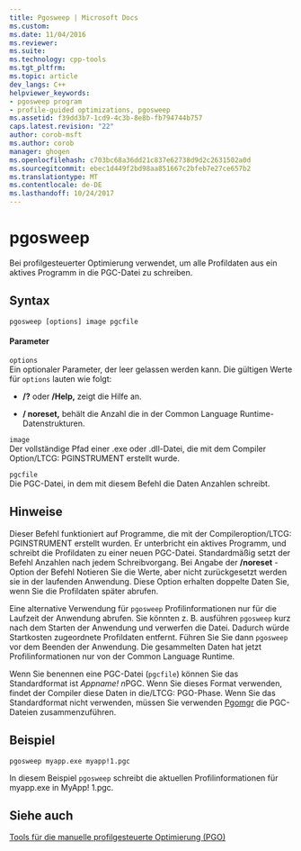 ```yaml
---
title: Pgosweep | Microsoft Docs
ms.custom: 
ms.date: 11/04/2016
ms.reviewer: 
ms.suite: 
ms.technology: cpp-tools
ms.tgt_pltfrm: 
ms.topic: article
dev_langs: C++
helpviewer_keywords:
- pgosweep program
- profile-guided optimizations, pgosweep
ms.assetid: f39dd3b7-1cd9-4c3b-8e8b-fb794744b757
caps.latest.revision: "22"
author: corob-msft
ms.author: corob
manager: ghogen
ms.openlocfilehash: c703bc68a36dd21c837e62738d9d2c2631502a0d
ms.sourcegitcommit: ebec1d449f2bd98aa851667c2bfeb7e27ce657b2
ms.translationtype: MT
ms.contentlocale: de-DE
ms.lasthandoff: 10/24/2017
---
```

# <a name="pgosweep"></a>pgosweep
Bei profilgesteuerter Optimierung verwendet, um alle Profildaten aus ein aktives Programm in die PGC-Datei zu schreiben.  
  
## <a name="syntax"></a>Syntax  
  
```  
pgosweep [options] image pgcfile  
```  
  
#### <a name="parameters"></a>Parameter  
 `options`  
 Ein optionaler Parameter, der leer gelassen werden kann. Die gültigen Werte für `options` lauten wie folgt:  
  
-   **/?** oder **/Help,** zeigt die Hilfe an.  
  
-   **/ noreset,** behält die Anzahl die in der Common Language Runtime-Datenstrukturen.  
  
 `image`  
 Der vollständige Pfad einer .exe oder .dll-Datei, die mit dem Compiler Option/LTCG: PGINSTRUMENT erstellt wurde.  
  
 `pgcfile`  
 Die PGC-Datei, in dem mit diesem Befehl die Daten Anzahlen schreibt.  
  
## <a name="remarks"></a>Hinweise  
 Dieser Befehl funktioniert auf Programme, die mit der Compileroption/LTCG: PGINSTRUMENT erstellt wurden. Er unterbricht ein aktives Programm, und schreibt die Profildaten zu einer neuen PGC-Datei. Standardmäßig setzt der Befehl Anzahlen nach jedem Schreibvorgang. Bei Angabe der **/noreset** -Option der Befehl Notieren Sie die Werte, aber nicht zurückgesetzt werden sie in der laufenden Anwendung. Diese Option erhalten doppelte Daten Sie, wenn Sie die Profildaten später abrufen.  
  
 Eine alternative Verwendung für `pgosweep` Profilinformationen nur für die Laufzeit der Anwendung abrufen. Sie könnten z. B. ausführen `pgosweep` kurz nach dem Starten der Anwendung und verwerfen die Datei. Dadurch würde Startkosten zugeordnete Profildaten entfernt. Führen Sie Sie dann `pgosweep` vor dem Beenden der Anwendung. Die gesammelten Daten hat jetzt Profilinformationen nur von der Common Language Runtime.  
  
 Wenn Sie benennen eine PGC-Datei (`pgcfile`) können Sie das Standardformat ist *Appname! n*PGC. Wenn Sie dieses Format verwenden, findet der Compiler diese Daten in die/LTCG: PGO-Phase. Wenn Sie das Standardformat nicht verwenden, müssen Sie verwenden [Pgomgr](../../build/reference/pgomgr.md) die PGC-Dateien zusammenzuführen.  
  
## <a name="example"></a>Beispiel  
  
```  
pgosweep myapp.exe myapp!1.pgc  
```  
  
 In diesem Beispiel `pgosweep` schreibt die aktuellen Profilinformationen für myapp.exe in MyApp! 1.pgc.  
  
## <a name="see-also"></a>Siehe auch  
 [Tools für die manuelle profilgesteuerte Optimierung (PGO)](../../build/reference/tools-for-manual-profile-guided-optimization.md)